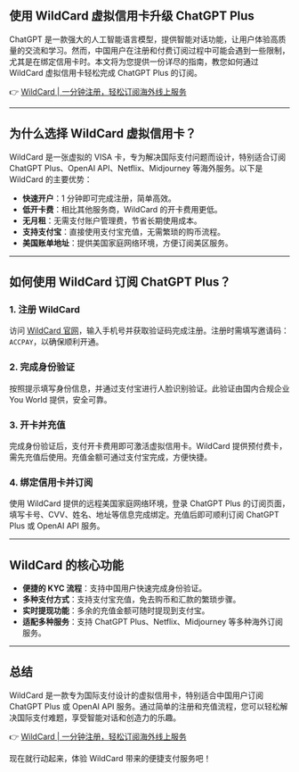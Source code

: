 ## 使用 WildCard 虚拟信用卡升级 ChatGPT Plus

ChatGPT 是一款强大的人工智能语言模型，提供智能对话功能，让用户体验高质量的交流和学习。然而，中国用户在注册和付费订阅过程中可能会遇到一些限制，尤其是在绑定信用卡时。本文将为您提供一份详尽的指南，教您如何通过 WildCard 虚拟信用卡轻松完成 ChatGPT Plus 的订阅。

👉 [WildCard | 一分钟注册，轻松订阅海外线上服务](https://bit.ly/bewildcard)

---

## 为什么选择 WildCard 虚拟信用卡？

WildCard 是一张虚拟的 VISA 卡，专为解决国际支付问题而设计，特别适合订阅 ChatGPT Plus、OpenAI API、Netflix、Midjourney 等海外服务。以下是 WildCard 的主要优势：

- **快速开户**：1 分钟即可完成注册，简单高效。
- **低开卡费**：相比其他服务商，WildCard 的开卡费用更低。
- **无月租**：无需支付账户管理费，节省长期使用成本。
- **支持支付宝**：直接使用支付宝充值，无需繁琐的购币流程。
- **美国账单地址**：提供美国家庭网络环境，方便订阅美区服务。

---

## 如何使用 WildCard 订阅 ChatGPT Plus？

### 1. 注册 WildCard
访问 [WildCard 官网](https://bit.ly/bewildcard)，输入手机号并获取验证码完成注册。注册时需填写邀请码：`ACCPAY`，以确保顺利开通。

### 2. 完成身份验证
按照提示填写身份信息，并通过支付宝进行人脸识别验证。此验证由国内合规企业 You World 提供，安全可靠。

### 3. 开卡并充值
完成身份验证后，支付开卡费用即可激活虚拟信用卡。WildCard 提供预付费卡，需先充值后使用。充值金额可通过支付宝完成，方便快捷。

### 4. 绑定信用卡并订阅
使用 WildCard 提供的远程美国家庭网络环境，登录 ChatGPT Plus 的订阅页面，填写卡号、CVV、姓名、地址等信息完成绑定。充值后即可顺利订阅 ChatGPT Plus 或 OpenAI API 服务。

---

## WildCard 的核心功能

- **便捷的 KYC 流程**：支持中国用户快速完成身份验证。
- **多种支付方式**：支持支付宝充值，免去购币和汇款的繁琐步骤。
- **实时提现功能**：多余的充值金额可随时提现到支付宝。
- **适配多种服务**：支持 ChatGPT Plus、Netflix、Midjourney 等多种海外订阅服务。

---

## 总结

WildCard 是一款专为国际支付设计的虚拟信用卡，特别适合中国用户订阅 ChatGPT Plus 或 OpenAI API 服务。通过简单的注册和充值流程，您可以轻松解决国际支付难题，享受智能对话和创造力的乐趣。

👉 [WildCard | 一分钟注册，轻松订阅海外线上服务](https://bit.ly/bewildcard)

现在就行动起来，体验 WildCard 带来的便捷支付服务吧！